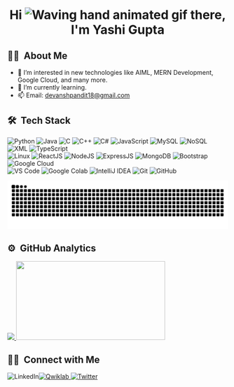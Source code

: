 <h1 align="center">Hi <img src="https://raw.githubusercontent.com/nixin72/nixin72/master/wave.gif" alt="Waving hand animated gif" height="45" width="45" /> there, I'm <a>Yashi Gupta</a></h1>

## 👨‍💻  &nbsp;About Me 
- 👀 I’m interested in new technologies like AIML, MERN Development, Google Cloud, and many more.
- 🌱 I’m currently learning. 
- 📫 Email: devanshpandit18@gmail.com

## 🛠 &nbsp;Tech Stack
<p>
  <!-- Languages -->
  <img alt="Python" src="https://img.shields.io/badge/python-%2314354C.svg?style=for-the-badge&logo=python&logoColor=white"/>
  <img alt="Java" src="https://img.shields.io/badge/java-%23ED8B00.svg?style=for-the-badge&logo=java&logoColor=white"/>
  <img alt="C" src="https://img.shields.io/badge/C-%2300599C.svg?style=for-the-badge&logo=c&logoColor=white"/>
  <img alt="C++" src="https://img.shields.io/badge/C++-%2300599C.svg?style=for-the-badge&logo=c%2B%2B&logoColor=white"/>
  <img alt="C#" src="https://img.shields.io/badge/C%23-%23239120.svg?style=for-the-badge&logo=c-sharp&logoColor=white"/>
  <img alt="JavaScript" src="https://img.shields.io/badge/javascript-%23323330.svg?&style=for-the-badge&logo=javascript&logoColor=%23F7DF1E"/>
  <img alt="MySQL" src="https://img.shields.io/badge/mysql-%2300f.svg?style=for-the-badge&logo=mysql&logoColor=white"/>
  <img alt="NoSQL" src="https://img.shields.io/badge/NoSQL-%234ea94b.svg?style=for-the-badge&logo=mongodb&logoColor=white"/>
  <img alt="XML" src="https://img.shields.io/badge/xml-%23F77F00.svg?style=for-the-badge&logo=xml&logoColor=white"/>
  <img alt="TypeScript" src="https://img.shields.io/badge/typescript-%23007ACC.svg?style=for-the-badge&logo=typescript&logoColor=white"/>
  <br>
  
  <!-- Technologies/Frameworks -->
  <img alt="Linux" src="https://img.shields.io/badge/Linux-FCC624?style=for-the-badge&logo=linux&logoColor=black"/>
  <img alt="ReactJS" src="https://img.shields.io/badge/React-%2320232a.svg?style=for-the-badge&logo=react&logoColor=%2361DAFB"/>
  <img alt="NodeJS" src="https://img.shields.io/badge/Node.js-339933?style=for-the-badge&logo=nodedotjs&logoColor=white"/>
  <img alt="ExpressJS" src="https://img.shields.io/badge/Express.js-000000?style=for-the-badge&logo=express&logoColor=white"/>
  <img alt="MongoDB" src="https://img.shields.io/badge/MongoDB-%234ea94b.svg?style=for-the-badge&logo=mongodb&logoColor=white"/>
  <img alt="Bootstrap" src="https://img.shields.io/badge/bootstrap-%23563D7C.svg?style=for-the-badge&logo=bootstrap&logoColor=white"/>
  <img alt="Google Cloud" src="https://img.shields.io/badge/Google_Cloud-4285F4?style=for-the-badge&logo=google-cloud&logoColor=white"/>
  <br>
  
  <!-- Developer Tools -->
  <img alt="VS Code" src="https://img.shields.io/badge/VS%20Code-0078D4?style=for-the-badge&logo=visual%20studio%20code&logoColor=white"/>
  <img alt="Google Colab" src="https://img.shields.io/badge/Google_Colab-F9AB00?style=for-the-badge&logo=google-colab&logoColor=white"/>
  <img alt="IntelliJ IDEA" src="https://img.shields.io/badge/IntelliJ-000000.svg?style=for-the-badge&logo=intellij-idea&logoColor=white"/>
  <img alt="Git" src="https://img.shields.io/badge/Git-F05032?style=for-the-badge&logo=git&logoColor=white"/>
  <img alt="GitHub" src="https://img.shields.io/badge/github-%23121011.svg?style=for-the-badge&logo=github&logoColor=white"/>
</p>


<!--- Snake Animation -->
![Snake animation](https://github.com/yashigupta4623/yashigupta4623/blob/output/github-snake-dark.svg)

## ⚙️ &nbsp;GitHub Analytics

<p align="left">
<a href="https://github.com/devansh-pandit/">
  <img height="180em" src="https://github-readme-stats-eight-theta.vercel.app/api?username=yashigupta4623&show_icons=true&theme=algolia&include_all_commits=true&count_private=true"/>
  <img height="180em" width="340em" src="https://github-readme-stats-eight-theta.vercel.app/api/top-langs/?username=yashigupta4623&layout=compact&langs_count=8&theme=algolia"/>
</a>
</p>

## 🤝🏻 &nbsp;Connect with Me

<div class="social-badges">
<a href="[Linkedin](https://www.linkedin.com/in/devanshpandit18/)" target="_blank">
  <img align="left" alt="LinkedIn" src="https://img.shields.io/badge/LinkedIn-0077B5?style=for-the-badge&logo=linkedin&logoColor=white" />
</a>

 <a href="[https://www.cloudskillsboost.google/public_profiles/e5cec970-0cc5-4375-b358-514f45b8061c](https://www.cloudskillsboost.google/public_profiles/26e1efb4-ebb2-45e3-8936-0ae4f2ac37c7)" target="_blank">
    <img alt="Qwiklab" src="https://img.shields.io/badge/Qwiklabs-F5CD0E.svg?style=for-the-badge&logo=Qwiklabs&logoColor=black">
  </a>

  <a href="https://x.com/pandit_dev33638" target="_blank">
    <img alt="Twitter" src="https://img.shields.io/badge/-twitter-0077B5?style=for-the-badge&logo=Twitter&logoColor=white">
  </a>
</div>


